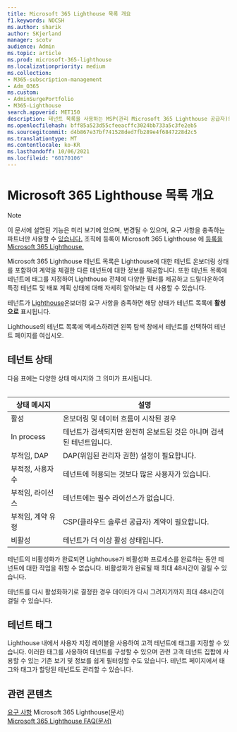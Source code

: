 ```yaml
---
title: Microsoft 365 Lighthouse 목록 개요
f1.keywords: NOCSH
ms.author: sharik
author: SKjerland
manager: scotv
audience: Admin
ms.topic: article
ms.prod: microsoft-365-lighthouse
ms.localizationpriority: medium
ms.collection:
- M365-subscription-management
- Adm_O365
ms.custom:
- AdminSurgePortfolio
- M365-Lighthouse
search.appverid: MET150
description: 테넌트 목록을 사용하는 MSP(관리 Microsoft 365 Lighthouse 공급자)의 경우 테넌트 목록에 대해 자세히 알아보면 됩니다.
ms.openlocfilehash: bff85a523d55cfeeacffc3024bb733a5c3fe2eb5
ms.sourcegitcommit: d4b867e37bf741528ded7fb289e4f6847228d2c5
ms.translationtype: MT
ms.contentlocale: ko-KR
ms.lasthandoff: 10/06/2021
ms.locfileid: "60170106"
---
```

# <a name="microsoft-365-lighthouse-tenant-list-overview"></a>Microsoft 365 Lighthouse 목록 개요

> [!NOTE]
> 이 문서에 설명된 기능은 미리 보기에 있으며, 변경될 수 있으며, 요구 사항을 충족하는 파트너만 사용할 수 [있습니다.](m365-lighthouse-requirements.md) 조직에 등록이 Microsoft 365 Lighthouse 에 [등록을 Microsoft 365 Lighthouse.](m365-lighthouse-sign-up.md)

Microsoft 365 Lighthouse 테넌트 목록은 Lighthouse에 대한 테넌트 온보더링 상태를 포함하여 계약을 체결한 다른 테넌트에 대한 정보를 제공합니다. 또한 테넌트 목록에 테넌트에 태그를 지정하여 Lighthouse 전체에 다양한 필터를 제공하고 드릴다운하여 특정 테넌트 및 배포 계획 상태에 대해 자세히 알아보는 데 사용할 수 있습니다.

테넌트가 [Lighthouse](m365-lighthouse-requirements.md)온보더링 요구 사항을 충족하면 해당 상태가 테넌트 목록에 **활성으로** 표시됩니다.

Lighthouse의 테넌트 목록에 액세스하려면 왼쪽 탐색 창에서 테넌트를 선택하여 테넌트 페이지를 여십시오. 

## <a name="tenant-status"></a>테넌트 상태

다음 표에는 다양한 상태 메시지와 그 의미가 표시됩니다.<br><br>

| 상태 메시지 | 설명 |
|--|--|
| 활성 | 온보더링 및 데이터 흐름이 시작된 경우 |
| In process | 테넌트가 검색되지만 완전히 온보드된 것은 아니며 검색된 테넌트입니다. |
| 부적임, DAP | DAP(위임된 관리자 권한) 설정이 필요합니다. |
| 부적정, 사용자 수 | 테넌트에 허용되는 것보다 많은 사용자가 있습니다. |
| 부적임, 라이선스 | 테넌트에는 필수 라이선스가 없습니다. |
| 부적임, 계약 유형 | CSP(클라우드 솔루션 공급자) 계약이 필요합니다. |
| 비활성 | 테넌트가 더 이상 활성 상태입니다. |

테넌트의 비활성화가 완료되면 Lighthouse가 비활성화 프로세스를 완료하는 동안 테넌트에 대한 작업을 취할 수 없습니다. 비활성화가 완료될 때 최대 48시간이 걸릴 수 있습니다.

테넌트를 다시 활성화하기로 결정한 경우 데이터가 다시 그려지기까지 최대 48시간이 걸릴 수 있습니다.

## <a name="tenant-tags"></a>테넌트 태그

Lighthouse 내에서 사용자 지정 레이블을 사용하여 고객 테넌트에 태그를 지정할 수 있습니다. 이러한 태그를 사용하여 테넌트를 구성할 수 있으며 관련 고객 테넌트 집합에 사용할 수 있는 기존 보기 및 정보를 쉽게 필터링할 수도 있습니다. 테넌트 페이지에서 태그와 태그가 할당된 테넌트도 관리할 수 있습니다.

## <a name="related-content"></a>관련 콘텐츠

[요구 사항](m365-lighthouse-requirements.md) Microsoft 365 Lighthouse(문서)\
[Microsoft 365 Lighthouse FAQ(문서)](m365-lighthouse-faq.yml)